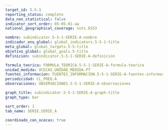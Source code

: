 ```yaml
---
target_id: 5.5.1
reporting_status: complete
data_non_statistical: false
indicator_sort_order: 05-05-01-aa
national_geographical_coverage: nuts.ES53

nombre: subindicator.5-5-1-SERIE-A-nombre
indicador_onu_global: global_indicators.5-5-1-title
meta_global: global_targets.5-5-title
objetivo_global: global_goals.5-title
definicion: subindicator.5-5-1-SERIE-A-definicion

formula_teorica: FORMULA_TEORICA.5-5-1-SERIE-A-formula-teorica
unidad_medida: OCECAS_UNIDAD_MEDIDA.PT
fuentes_informacion: FUENTES_INFORMACION.5-5-1-SERIE-A-fuentes-informacion
periodicidad: CL_FREQ.A
observaciones: OBSERVACIONES.5-5-1-SERIE-A-observaciones

graph_title: subindicator.5-5-1-SERIE-A-graph-title
graph_type: bar

sort_order: 1
tab_name: SERIE.SERIE_A

coordinado_con_ocecas: true
---
```


